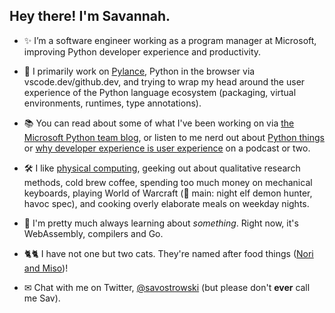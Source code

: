 ## Hey there! I'm Savannah.

- ✨ I’m a software engineer working as a program manager at Microsoft, improving Python developer experience and productivity.

- 🐍 I primarily work on [Pylance](https://marketplace.visualstudio.com/items?itemName=ms-python.vscode-pylance), Python in the browser via vscode.dev/github.dev, and trying to wrap my head around the user experience of the Python language ecosystem (packaging, virtual environments, runtimes, type annotations). 

- 📚 You can read about some of what I've been working on via [the Microsoft Python team blog](https://devblogs.microsoft.com/python/author/saostrowmicrosoft-com/), or listen to me nerd out about [Python things](https://realpython.com/podcasts/rpp/28/) or [why developer experience is user experience](https://www.uxpursuit.com/savannah-ostrowski) on a podcast or two.

- 🛠 I like [physical computing](https://www.physidig.com/), geeking out about qualitative research methods, cold brew coffee, spending too much money on mechanical keyboards, playing World of Warcraft (🔮 main: night elf demon hunter, havoc spec), and cooking overly elaborate meals on weekday nights.

- 💾 I'm pretty much always learning about _something_. Right now, it's WebAssembly, compilers and Go.

- 🐈🐈 I have not one but two cats. They're named after food things ([Nori and Miso](https://twitter.com/savostrowski/status/1370063077454929921))!

- ✉ Chat with me on Twitter, [@savostrowski](https://twitter.com/savostrowski) (but please don't **ever** call me Sav).
